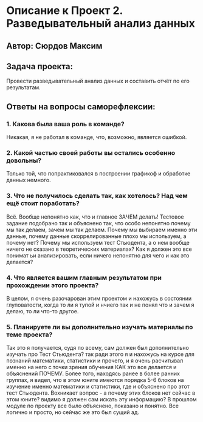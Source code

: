 # Описание к Проект 2. Разведывательный анализ данных 
## Автор: Сюрдов Максим

## Задача проекта:
Провести разведывательный анализ данных и составить отчёт по его результатам. 

## Ответы на вопросы саморефлексии:

### 1. Какова была ваша роль в команде?
Никакая, я не работал в команде, что, возможно, является ошибкой.

### 2. Какой частью своей работы вы остались особенно довольны?
Только той, что попрактиковался в построении графикоф и обработке данных немного.

### 3. Что не получилось сделать так, как хотелось? Над чем ещё стоит поработать?
Всё. Вообще непонятно как, что и главное ЗАЧЕМ делать! Тестовое задание подобрано так и объяснено так, что особо непонятно почему мы так делаем, зачем мы так делаем. Почему мы выбираем именно эти данные, почему данные скоррелированные плохо мы используем, а почему нет? Почему мы используем тест Стьюдента, а о нем вообще ничего не сказано в теоретических материалах? Как я должен это все понимат ьи анализировать, если ничего непонятно для чего и как это делается?

### 4. Что является вашим главным результатом при прохождении этого проекта?
В целом, я очень разочарован этим проектом и нахожусь в состоянии глуповатости, когда то ли я тупой и нчиего так и не понял что и зачем я делаю, то ли что-то другое.

### 5. Планируете ли вы дополнительно изучать материалы по теме проекта?
Так это я получается, судя по всему, сам должен был дополнительно изучать про Тест Стьюдента? так ради этого я и нахожусь на курсе для познаний математики, статистики и прочего, и я очень расчитывал именно на него с точки зрения обучения КАК это все делается и объяснений ПОЧЕМУ.
Более того, находясь ранее в более ранних группах, я видел, что в этом юните имеются порядка 5-6 блоков на изучение именно математики и статистики, где и объяснено про этот тест Стьюдента.
Вохникает вопрос - а почему этих блоков нет сейчас в этом юните? видимо я должен сам искать эту информацию?
В прошлом модуле по проекту все было объяснено, показано и понятно. Все логично и просто, но сейчас же это был сущий ад.
